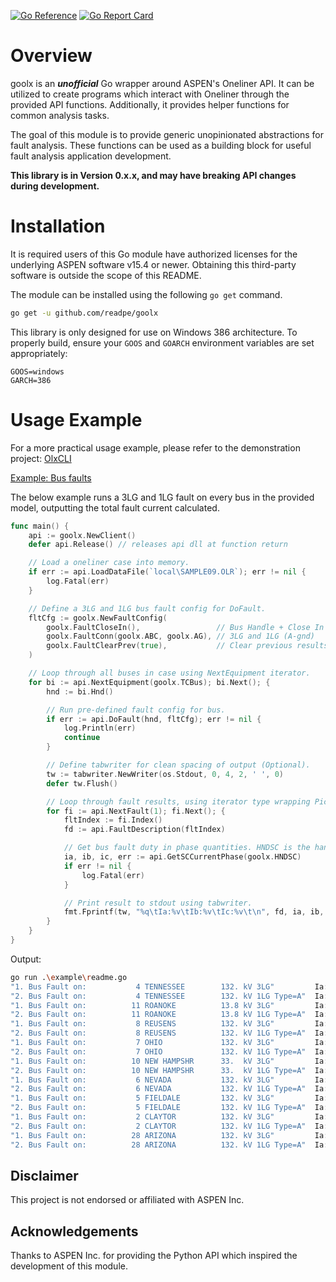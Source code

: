 [![Go Reference](https://pkg.go.dev/badge/github.com/readpe/goolx.svg)](https://pkg.go.dev/github.com/readpe/goolx)
[![Go Report Card](https://goreportcard.com/badge/github.com/readpe/goolx)](https://goreportcard.com/report/github.com/readpe/goolx)

# Overview

goolx is an **_unofficial_** Go wrapper around ASPEN's Oneliner API. It can be utilized to create programs which interact with Oneliner through the provided API functions. Additionally, it provides helper functions for common analysis tasks.

The goal of this module is to provide generic unopinionated abstractions for fault analysis. These functions can be used as a building block for useful fault analysis application development.

**This library is in Version 0.x.x, and may have breaking API changes during development.** 

# Installation
It is required users of this Go module have authorized licenses for the underlying ASPEN software v15.4 or newer. Obtaining this third-party software is outside the scope of this README. 

The module can be installed using the following `go get` command.
```bash
go get -u github.com/readpe/goolx
```

This library is only designed for use on Windows 386 architecture. To properly build, ensure your `GOOS` and `GOARCH` environment variables are set appropriately:

```
GOOS=windows
GARCH=386
```

# Usage Example
For a more practical usage example, please refer to the demonstration project: [OlxCLI](https://github.com/readpe/olxcli)

[Example: Bus faults](example/readme.go)

The below example runs a 3LG and 1LG fault on every bus in the provided model, outputting the total fault current calculated.
```go
func main() {
	api := goolx.NewClient()
	defer api.Release() // releases api dll at function return

	// Load a oneliner case into memory.
	if err := api.LoadDataFile(`local\SAMPLE09.OLR`); err != nil {
		log.Fatal(err)
	}

	// Define a 3LG and 1LG bus fault config for DoFault.
	fltCfg := goolx.NewFaultConfig(
		goolx.FaultCloseIn(),                 // Bus Handle + Close In = bus fault
		goolx.FaultConn(goolx.ABC, goolx.AG), // 3LG and 1LG (A-gnd)
		goolx.FaultClearPrev(true),           // Clear previous results
	)

	// Loop through all buses in case using NextEquipment iterator.
	for bi := api.NextEquipment(goolx.TCBus); bi.Next(); {
		hnd := bi.Hnd()

		// Run pre-defined fault config for bus.
		if err := api.DoFault(hnd, fltCfg); err != nil {
			log.Println(err)
			continue
		}

		// Define tabwriter for clean spacing of output (Optional).
		tw := tabwriter.NewWriter(os.Stdout, 0, 4, 2, ' ', 0)
		defer tw.Flush()

		// Loop through fault results, using iterator type wrapping Pickfault method.
		for fi := api.NextFault(1); fi.Next(); {
			fltIndex := fi.Index()
			fd := api.FaultDescription(fltIndex)

			// Get bus fault duty in phase quantities. HNDSC is the handle for total short circuit current.
			ia, ib, ic, err := api.GetSCCurrentPhase(goolx.HNDSC)
			if err != nil {
				log.Fatal(err)
			}

			// Print result to stdout using tabwriter.
			fmt.Fprintf(tw, "%q\tIa:%v\tIb:%v\tIc:%v\t\n", fd, ia, ib, ic)
		}
	}
}
```

Output:
```bash
go run .\example\readme.go
"1. Bus Fault on:           4 TENNESSEE        132. kV 3LG"         Ia:4342.50∠-78.8°  Ib:4342.50∠161.2°  Ic:4342.50∠41.2°  
"2. Bus Fault on:           4 TENNESSEE        132. kV 1LG Type=A"  Ia:3690.63∠-79.4°  Ib:0.00∠0.0°       Ic:0.00∠0.0°
"1. Bus Fault on:          11 ROANOKE          13.8 kV 3LG"         Ia:50997.07∠-120.3°  Ib:50997.07∠119.7°  Ic:50997.07∠-0.3°
"2. Bus Fault on:          11 ROANOKE          13.8 kV 1LG Type=A"  Ia:47521.65∠-120.4°  Ib:0.00∠-123.2°     Ic:0.00∠-117.5°
"1. Bus Fault on:           8 REUSENS          132. kV 3LG"         Ia:5122.25∠-86.0°  Ib:5122.25∠154.0°  Ic:5122.25∠34.0°
"2. Bus Fault on:           8 REUSENS          132. kV 1LG Type=A"  Ia:5106.25∠-86.2°  Ib:0.00∠0.0°       Ic:0.00∠0.0°
"1. Bus Fault on:           7 OHIO             132. kV 3LG"         Ia:4286.88∠-80.9°  Ib:4286.88∠159.1°  Ic:4286.88∠39.1°
"2. Bus Fault on:           7 OHIO             132. kV 1LG Type=A"  Ia:4297.44∠-80.9°  Ib:0.00∠-32.8°     Ic:0.00∠-153.2°
"1. Bus Fault on:          10 NEW HAMPSHR      33.  kV 3LG"         Ia:8599.81∠-90.6°  Ib:8599.81∠149.4°  Ic:8599.81∠29.4°
"2. Bus Fault on:          10 NEW HAMPSHR      33.  kV 1LG Type=A"  Ia:8864.15∠-90.6°  Ib:0.00∠-29.7°     Ic:0.00∠-153.9°
"1. Bus Fault on:           6 NEVADA           132. kV 3LG"         Ia:5791.65∠-85.7°  Ib:5791.65∠154.3°  Ic:5791.65∠34.3°
"2. Bus Fault on:           6 NEVADA           132. kV 1LG Type=A"  Ia:5797.66∠-85.9°  Ib:0.00∠-32.4°     Ic:0.00∠-152.7°
"1. Bus Fault on:           5 FIELDALE         132. kV 3LG"         Ia:6657.30∠-86.8°  Ib:6657.30∠153.2°  Ic:6657.30∠33.2°
"2. Bus Fault on:           5 FIELDALE         132. kV 1LG Type=A"  Ia:6670.71∠-86.7°  Ib:0.00∠144.9°     Ic:0.00∠34.2°
"1. Bus Fault on:           2 CLAYTOR          132. kV 3LG"         Ia:5395.45∠-85.0°  Ib:5395.45∠155.0°  Ic:5395.45∠35.0°
"2. Bus Fault on:           2 CLAYTOR          132. kV 1LG Type=A"  Ia:5333.50∠-85.1°  Ib:0.00∠0.0°       Ic:0.00∠0.0°
"1. Bus Fault on:          28 ARIZONA          132. kV 3LG"         Ia:3659.65∠-82.4°  Ib:3659.65∠157.6°  Ic:3659.65∠37.6°
"2. Bus Fault on:          28 ARIZONA          132. kV 1LG Type=A"  Ia:2890.36∠-81.2°  Ib:0.00∠-42.4°     Ic:0.00∠-143.8°
```

## Disclaimer
This project is not endorsed or affiliated with ASPEN Inc.

## Acknowledgements
Thanks to ASPEN Inc. for providing the Python API which inspired the development of this module.
